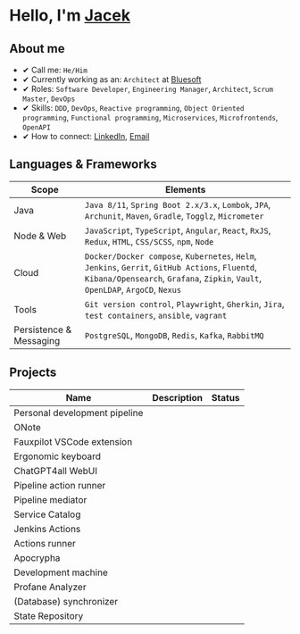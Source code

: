 # Hello, I'm [Jacek](https://www.linkedin.com/in/jaceklipiec/)

## About me

- ✔ Call me: `He/Him`
- ✔ Currently working as an: `Architect` at [Bluesoft](bluesoft.com)
- ✔ Roles: `Software Developer`, `Engineering Manager`, `Architect`, `Scrum Master`, `DevOps`
- ✔ Skills: `DDD`, `DevOps`, `Reactive programming`, `Object Oriented programming`, `Functional programming`, `Microservices`, `Microfrontends`, `OpenAPI`
- ✔ How to connect: [LinkedIn](https://www.linkedin.com/in/jaceklipiec/), [Email](jacek.lipiec.bc@gmail.com)

## Languages & Frameworks

| Scope | Elements |
| ----- | -------- |
| Java | `Java 8/11`, `Spring Boot 2.x/3.x`, `Lombok`, `JPA`, `Archunit`, `Maven`, `Gradle`, `Togglz`, `Micrometer` |
| Node & Web | `JavaScript`, `TypeScript`, `Angular`, `React`, `RxJS`, `Redux`, `HTML`, `CSS/SCSS`, `npm`, `Node` |
| Cloud | `Docker/Docker compose`, `Kubernetes`, `Helm`, `Jenkins`, `Gerrit`, `GitHub Actions`, `Fluentd`, `Kibana/Opensearch`, `Grafana`, `Zipkin`, `Vault`, `OpenLDAP`, `ArgoCD`, `Nexus` |
| Tools | `Git version control`, `Playwright`, `Gherkin`, `Jira`, `test containers`, `ansible`, `vagrant` |
| Persistence & Messaging | `PostgreSQL`, `MongoDB`, `Redis`, `Kafka`, `RabbitMQ` |

## Projects

| Name | Description | Status |
| ---- | ----------- | ------ |
| Personal development pipeline | | |
| ONote | | |
| Fauxpilot VSCode extension | | |
| Ergonomic keyboard | | |
| ChatGPT4all WebUI | | |
| Pipeline action runner | | |
| Pipeline mediator | | |
| Service Catalog | | |
| Jenkins Actions | | |
| Actions runner | | |
| Apocrypha | | |
| Development machine | | |
| Profane Analyzer | | |
| (Database) synchronizer | | |
| State Repository | | |

<!--
## Blog

| Title | Date | Tags |
| ----- | ---- | ---- |

## Github stats
-->
